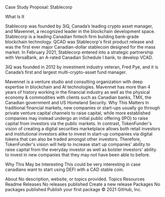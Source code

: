 Case Study Proposal: Stablecorp


What Is It

Stablecorp was founded by 3iQ, Canada’s leading crypto asset manager, and Mavennet, a recognized leader in the blockchain development space. Stablecorp is a leading Canadian fintech firm building bank-grade blockchain technology. QCAD was Stablecorp's first product release and was the first ever major Canadian-dollar stablecoin designed for the mass market. In February 2021, Stablecorp entered into a strategic partnership with VersaBank, an A-rated Canadian Schedule I bank, to develop VCAD.

3iQ was founded in 2012 by investment industry veteran, Fred Pye, and it is Canada’s first and largest multi-crypto-asset fund manager.

Mavennet is a venture studio and consulting organization with deep expertise in blockchain and AI technologies. Mavennet has more than 4 years of history working in the financial industry as well as the physical economy & commodities with clients such as Canadian banks, TMX, the Canadian government and US Homeland Security. Why This Matters In traditional financial markets, new companies or start-ups usually go through private venture capital channels to raise capital, while more established companies may instead undergo an initial public offering (IPO) to raise capital from investors via the public markets. In contrast, TokenFunder's vision of creating a digital securities marketplace allows both retail investors and institutional investors alike to invest in start-up companies via digital tokens that can also be traded amongst other investors. Therefore, TokenFunder's vision will help to increase start up companies' ability to raise capital from the everyday investor as well as bolster investors' ability to invest in new companies that they may not have been able to before.

Why This May be Interesting This could be very interesting in case canadians want to start using DEFI with a CAD stable coin.

About
No description, website, or topics provided.
Topics
Resources
 Readme
Releases
No releases published
Create a new release
Packages
No packages published
Publish your first package
© 2021 GitHub, Inc.
